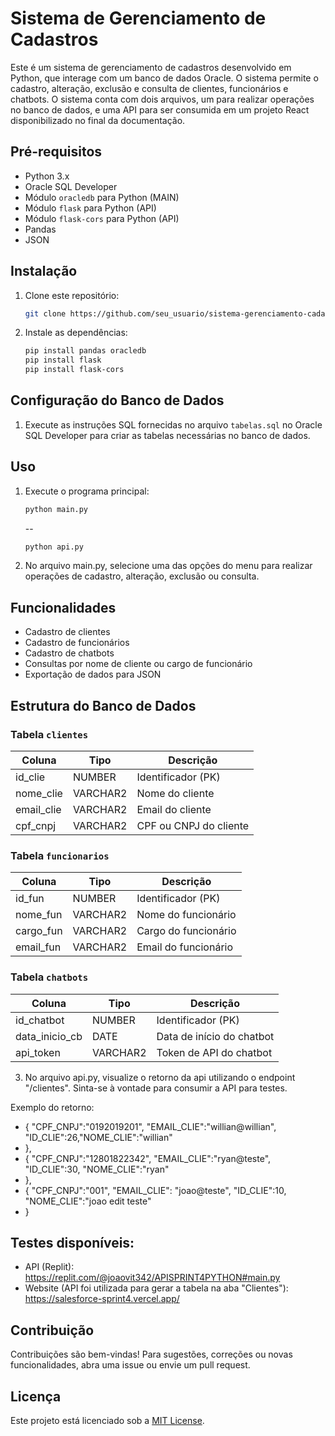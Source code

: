 # Sistema de Gerenciamento de Cadastros

Este é um sistema de gerenciamento de cadastros desenvolvido em Python, que interage com um banco de dados Oracle. O sistema permite o cadastro, alteração, exclusão e consulta de clientes, funcionários e chatbots. O sistema conta com dois arquivos, um para realizar operações no banco de dados, e uma API para ser consumida em um projeto React disponibilizado no final da documentação.

## Pré-requisitos

- Python 3.x
- Oracle SQL Developer
- Módulo `oracledb` para Python (MAIN)
- Módulo `flask` para Python (API)
- Módulo `flask-cors` para Python (API)
- Pandas
- JSON

## Instalação

1. Clone este repositório:

   ```bash
   git clone https://github.com/seu_usuario/sistema-gerenciamento-cadastros.git
   ```

2. Instale as dependências:

   ```bash
   pip install pandas oracledb
   pip install flask
   pip install flask-cors
   ```

## Configuração do Banco de Dados

1. Execute as instruções SQL fornecidas no arquivo `tabelas.sql` no Oracle SQL Developer para criar as tabelas necessárias no banco de dados.

## Uso

1. Execute o programa principal:

   ```bash
   python main.py
   ```
   --
   ```bash
   python api.py
   ```

2. No arquivo main.py, selecione uma das opções do menu para realizar operações de cadastro, alteração, exclusão ou consulta.

## Funcionalidades

- Cadastro de clientes
- Cadastro de funcionários
- Cadastro de chatbots
- Consultas por nome de cliente ou cargo de funcionário
- Exportação de dados para JSON

## Estrutura do Banco de Dados

### Tabela `clientes`

| Coluna      | Tipo      | Descrição               |
|-------------|-----------|-------------------------|
| id_clie     | NUMBER    | Identificador (PK)      |
| nome_clie   | VARCHAR2  | Nome do cliente         |
| email_clie  | VARCHAR2  | Email do cliente        |
| cpf_cnpj    | VARCHAR2  | CPF ou CNPJ do cliente |

### Tabela `funcionarios`

| Coluna      | Tipo      | Descrição               |
|-------------|-----------|-------------------------|
| id_fun      | NUMBER    | Identificador (PK)      |
| nome_fun    | VARCHAR2  | Nome do funcionário     |
| cargo_fun   | VARCHAR2  | Cargo do funcionário    |
| email_fun   | VARCHAR2  | Email do funcionário    |

### Tabela `chatbots`

| Coluna          | Tipo      | Descrição                       |
|-----------------|-----------|---------------------------------|
| id_chatbot      | NUMBER    | Identificador (PK)              |
| data_inicio_cb  | DATE      | Data de início do chatbot       |
| api_token       | VARCHAR2  | Token de API do chatbot         |

3. No arquivo api.py, visualize o retorno da api utilizando o endpoint "/clientes". Sinta-se à vontade para consumir a API para testes.

Exemplo do retorno:
- {
   "CPF_CNPJ":"0192019201",
   "EMAIL_CLIE":"willian@willian",
   "ID_CLIE":26,"NOME_CLIE":"willian"
- },
- {
      "CPF_CNPJ":"12801822342",
      "EMAIL_CLIE":"ryan@teste",
      "ID_CLIE":30,
      "NOME_CLIE":"ryan"
- },
- {
   "CPF_CNPJ":"001",
   "EMAIL_CLIE":
   "joao@teste",
   "ID_CLIE":10,
   "NOME_CLIE":"joao edit teste"
- }

## Testes disponíveis:

- API (Replit): https://replit.com/@joaovit342/APISPRINT4PYTHON#main.py
- Website (API foi utilizada para gerar a tabela na aba "Clientes"): https://salesforce-sprint4.vercel.app/ 

## Contribuição

Contribuições são bem-vindas! Para sugestões, correções ou novas funcionalidades, abra uma issue ou envie um pull request.

## Licença

Este projeto está licenciado sob a [MIT License](LICENSE).
